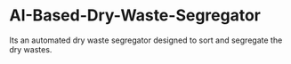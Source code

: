 # AI-Based-Dry-Waste-Segregator
Its an automated dry waste segregator designed to sort and segregate the dry wastes. 
